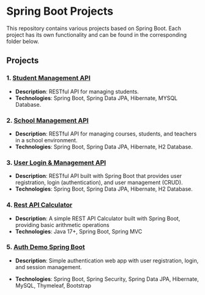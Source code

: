 # Spring Boot Projects

This repository contains various projects based on Spring Boot.  Each project has its own functionality and can be found in the corresponding folder below.

## Projects

### 1. [Student Management API](./Project1/Student%20Management%20API)
   - **Description**: RESTful API for managing students.
   - **Technologies**: Spring Boot, Spring Data JPA, Hibernate, MYSQL Database.

### 2. [School Management API](./Project2/school-managment-api)
   - **Description**: RESTful API for managing courses, students, and teachers in a school environment.
   - **Technologies**: Spring Boot, Spring Data JPA, Hibernate, H2 Database.

### 3. [User Login & Management API](./Project3/User%20Login%20&%20Management%20API)
  - **Description**: RESTful API built with Spring Boot that provides user registration, login (authentication), and user management (CRUD).
  - **Technologies**: Spring Boot, Spring Data JPA, Hibernate, H2 Database.

### 4. [Rest API Calculator](./Project4/Calculator)
  - **Description**: A simple REST API Calculator built with Spring Boot, providing basic arithmetic operations
  - **Technologies**: Java 17+, Spring Boot, Spring MVC

### 5. [Auth Demo Spring Boot](./Project5/auth-demo-springboot)

- **Description**: Simple authentication web app with user registration, login, and session management.

- **Technologies**: Spring Boot, Spring Security, Spring Data JPA, Hibernate, MySQL, Thymeleaf, Bootstrap


 


